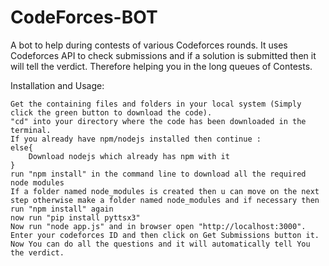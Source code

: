 # CodeForces-BOT
 A bot to help during contests of various Codeforces rounds. It uses Codeforces API to check submissions and if a solution is submitted then it will tell the     verdict. Therefore helping you in the long queues of Contests.

Installation and Usage:
    
    Get the containing files and folders in your local system (Simply click the green button to download the code).
    "cd" into your directory where the code has been downloaded in the terminal.
    If you already have npm/nodejs installed then continue :
    else{
        Download nodejs which already has npm with it 
    }
    run "npm install" in the command line to download all the required node modules
    If a folder named node_modules is created then u can move on the next step otherwise make a folder named node_modules and if necessary then run "npm install" again
    now run "pip install pyttsx3"
    Now run "node app.js" and in browser open "http://localhost:3000".
    Enter your codeforces ID and then click on Get Submissions button it.
    Now You can do all the questions and it will automatically tell You the verdict.
